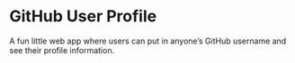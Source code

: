 # GitHub User Profile
A fun little web app where users can put in anyone’s GitHub username and see their profile information.
